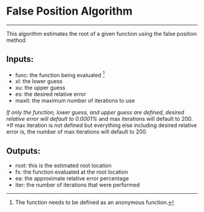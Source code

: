 # False Position Algorithm
---
This algorithm estimates the root of a given function using the false position method

## Inputs:
* func: the function being evaluated [^1]
* xl: the lower guess
* xu: the upper guess
* es: the desired relative error
* maxit: the maximum number of iterations to use

*If only the function, lower guess, and upper guess are defined, desired relative error will default to 0.0001%* and max iterations will default to 200.
*If max iteration is not defined but everything else including desired relative error is, the number of max iterations will default to 200.

## Outputs:
* root: this is the estimated root location
* fx: the function evaluated at the root location
* ea: the approximate relative error percentage
* iter: the number of iterations that were performed

[^1]: The function needs to be defined as an anonymous function.
